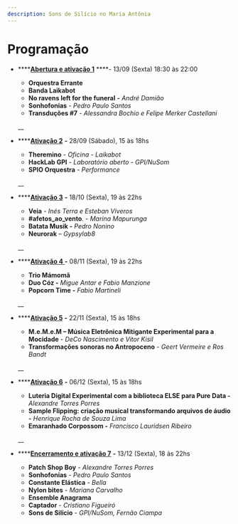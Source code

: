```yaml
---
description: Sons de Silício no Maria Antônia
---
```


# Programação

* \*\*\*\*[**Abertura e ativação 1**](ativacao-1.md) ****- 13/09 \(Sexta\) 18:30 às 22:00

  * **Orquestra Errante**
  * **Banda Laikabot**
  *  **No ravens left for the funeral** **-** _André Damião_
  *   **Sonhofonias** - _Pedro Paulo Santos_
  * **Transduções \#7** - _Alessandra Bochio e Felipe Merker Castellani_

  \_\_

* \*\*\*\*[**Ativação 2**](ativacao-2.md) **-** 28/09 \(Sábado\), 15 às 18hs

  *  **Theremino** - _Oficina - Laikabot_
  *  **HackLab GPI** - _Laboratório aberto - GPI/NuSom_
  * **SPIO Orquestra**​ - _Performance_

  \_\_

* \*\*\*\*[**Ativação 3**](ativacao-3.md) **-** 18/10 \(Sexta\), 19 às 22hs

  * **Veia**​ - _Inés Terra e Esteban Viveros_
  * **\#afetos\_ao\_vento**​. - _Marina Mapurunga_
  * **Batata Musik -** ​_Pedro Nonino_
  * **Neurorak** – _Gypsylab8_

  \_\_

* \*\*\*\*[**Ativação 4** ](ativacao-4.md)**-** 08/11 \(Sexta\), 19 às 22hs

  * **Trio Mámomã**
  * **Duo Cóz -**​ _Migue Antar e Fabio Manzione_
  * **Popcorn Time -** ​_Fabio Martineli_

  \_\_

* \*\*\*\*[**Ativação 5**](ativacao-5.md) **-** 22/11 \(Sexta\), 15 às 18hs

  * **M.e.M.e.M – Música Eletrônica Mitigante Experimental para a Mocidade** ​- _DeCo Nascimento e Vitor Kisil_
  * **Transformações sonoras no Antropoceno**​ - _Geert Vermeire e Ros Bandt_

  \_\_

* \*\*\*\*[**Ativação 6**](ativacao-6.md) **-** 06/12 \(Sexta\), 15 às 18hs

  * **Luteria Digital Experimental com a biblioteca ELSE para Pure Data -** ​_Alexandre Torres Porres_
  * **Sample Flipping: criação musical transformando arquivos de áudio -** ​_Henrique Rocha de Souza Lima_
  * **Emaranhado Corpossom -** ​_Francisco Lauridsen Ribeiro_

  \_\_

* \*\*\*\*[**Encerramento e ativação 7**](encerramento-e-ativacao-7.md) **-** 13/12 \(Sexta\), 18 às 22hs
  * **Patch Shop Boy**​ - _Alexandre Torres Porres_
  * **Sonhofonias**​ - _Pedro Paulo Santos_
  * **Constante Elástica**​ - _Bella_
  * **Nylon bites**​ - _Mariana Carvalho_
  * **Ensemble Anagrama** 
  *  **Captador** - _Cristiano Figueiró_
  * **Sons de Silício** - _GPI/NuSom,  Fernão Ciampa_

